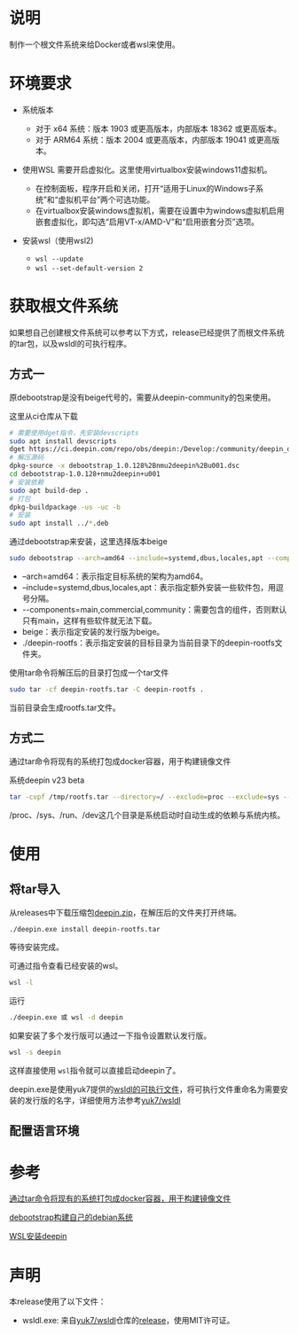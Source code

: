 # 说明

制作一个根文件系统来给Docker或者wsl来使用。

# 环境要求

- 系统版本

  - 对于 x64 系统：版本 1903 或更高版本，内部版本 18362 或更高版本。
  - 对于 ARM64 系统：版本 2004 或更高版本，内部版本 19041 或更高版本。
- 使用WSL 需要开启虚拟化。这里使用virtualbox安装windows11虚拟机。

  - 在控制面板，程序开启和关闭，打开“适用于Linux的Windows子系统”和“虚拟机平台”两个可选功能。
  - 在virtualbox安装windows虚拟机，需要在设置中为windows虚拟机启用嵌套虚拟化，即勾选“启用VT-x/AMD-V”和“启用嵌套分页”选项。
- 安装wsl（使用wsl2)

  - `wsl --update`
  - `wsl --set-default-version 2`

# 获取根文件系统

如果想自己创建根文件系统可以参考以下方式，release已经提供了而根文件系统的tar包，以及wsldl的可执行程序。

## 方式一

原debootstrap是没有beige代号的，需要从deepin-community的包来使用。

这里从ci仓库从下载

```bash
# 需要使用dget指令，先安装devscripts
sudo apt install devscripts
dget https://ci.deepin.com/repo/obs/deepin:/Develop:/community/deepin_develop/debootstrap_1.0.128%2Bnmu2deepin%2Bu001.dsc
# 解压源码
dpkg-source -x debootstrap_1.0.128%2Bnmu2deepin%2Bu001.dsc
cd debootstrap-1.0.128+nmu2deepin+u001
# 安装依赖
sudo apt build-dep .
# 打包
dpkg-buildpackage -us -uc -b
# 安装
sudo apt install ../*.deb
```

通过debootstrap来安装，这里选择版本beige

```bash
sudo debootstrap --arch=amd64 --include=systemd,dbus,locales,apt --components=main,commercial,community beige ./deepin-rootfs
```

* –arch=amd64：表示指定目标系统的架构为amd64。
* –include=systemd,dbus,locales,apt：表示指定额外安装一些软件包，用逗号分隔。
* --components=main,commercial,community：需要包含的组件，否则默认只有main，这样有些软件就无法下载。
* beige：表示指定安装的发行版为beige。
* ./deepin-rootfs：表示指定安装的目标目录为当前目录下的deepin-rootfs文件夹。

使用tar命令将解压后的目录打包成一个tar文件

```bash
sudo tar -cf deepin-rootfs.tar -C deepin-rootfs .
```

当前目录会生成rootfs.tar文件。

## 方式二

通过tar命令将现有的系统打包成docker容器，用于构建镜像文件

系统deepin v23 beta

```bash
tar -cvpf /tmp/rootfs.tar --directory=/ --exclude=proc --exclude=sys --exclude=dev --exclude=run --exclude=boot .
```

/proc、/sys、/run、/dev这几个目录是系统启动时自动生成的依赖与系统内核。

# 使用

## 将tar导入

从releases中下载压缩包[deepin.zip](https://github.com/chenchongbiao/deepin-rootfs/releases/download/untagged-484bdf5b00538d9f22f6/deepin.zip)，在解压后的文件夹打开终端。

```bash
./deepin.exe install deepin-rootfs.tar
```

等待安装完成。

可通过指令查看已经安装的wsl。

```bash
wsl -l
```

运行

```bash
./deepin.exe 或 wsl -d deepin
```

如果安装了多个发行版可以通过一下指令设置默认发行版。

```bash
wsl -s deepin
```

这样直接使用 `wsl`指令就可以直接启动deepin了。

deepin.exe是使用yuk7提供的[wsldl的可执行文件](https://github.com/yuk7/wsldl/releases/tag/22020900)，将可执行文件重命名为需要安装的发行版的名字，详细使用方法参考[yuk7/wsldl](https://github.com/yuk7/wsldl#wsldl)

## 配置语言环境


# 参考

[通过tar命令将现有的系统打包成docker容器，用于构建镜像文件](https://blog.csdn.net/henni_719/article/details/81009449)

[debootstrap构建自己的debian系统](https://blog.csdn.net/Zhang_Pro/article/details/108414727)

[WSL安装deepin](https://github.com/chenchongbiao/os-study/tree/master/dev-env/wsl)

# 声明

本release使用了以下文件：

- wsldl.exe: 来自[yuk7/wsldl](https://github.com/yuk7/wsldl)仓库的[release](https://github.com/yuk7/wsldl/releases/download/21082800/wsldl.exe)，使用MIT许可证。
